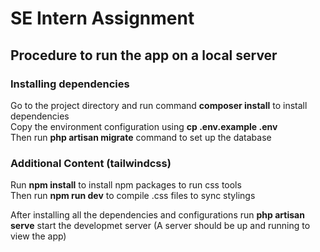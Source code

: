 # SE Intern Assignment
## Procedure to run the app on a local server
### Installing dependencies
Go to the project directory and run command **composer install** to install dependencies </br>
Copy the environment configuration using **cp .env.example .env** </br>
Then run **php artisan migrate** command to set up the database </br>

### Additional Content (tailwindcss)
Run **npm install** to install npm packages to run css tools </br>
Then run **npm run dev** to compile .css files to sync stylings

After installing all the dependencies and configurations run **php artisan serve** start the developmet server (A server should be up and running to view the app)

